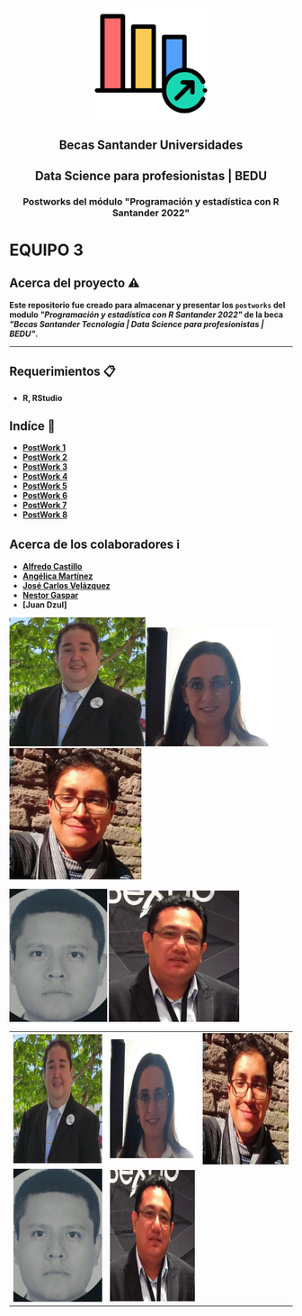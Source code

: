 <p align="center">
  <img src="img/logo.png" alt="Logo" width="200" height="200">
</p>
<p align="center">  
 
<h2 align="center"><strong>Becas Santander Universidades</h2>
<h2 align="center"><strong>Data Science para profesionistas | BEDU</h2>
<h3 align="center"><strong>Postworks del módulo "Programación y estadística con R Santander 2022" </h2>

# EQUIPO 3

## Acerca del proyecto ⚠️
Este repositorio fue creado para almacenar y presentar los `postworks` del modulo _"Programación y estadística con R Santander 2022"_ de la beca _"Becas Santander Tecnología | Data Science para profesionistas | BEDU"_.
***

## Requerimientos 📋
* R, RStudio

## Indíce 📖

- [PostWork 1](/PostWork1)
- [PostWork 2](/PostWork2)
- [PostWork 3](/PostWork3)
- [PostWork 4](/PostWork4)
- [PostWork 5](/PostWork5)
- [PostWork 6](/PostWork6)
- [PostWork 7](/PostWork7)
- [PostWork 8](/PostWork8)


## Acerca de los colaboradores ℹ️
- [Alfredo Castillo](https://github.com/alsolisc)
- [Angélica Martínez](https://github.com/AngelicaMarMo)
- [José Carlos Velázquez](https://github.com/CharlieUG)
- [Nestor Gaspar](https://github.com/nex3t)
- [Juan Dzul]



<img src="img/Alfredo.jpg" alt="Logo" width="242" height="229"><img src="img/Angelica.jpg" alt="Logo" width="223" height="211"> 
<img src="img/JoseCarlos.jpg" alt="Logo" width="235" height="233">
<p>
<img src="img/Nestor.jpg" alt="Logo" width="174" height="236">
<img src="img/Juan.jpg" alt="Logo" width="232" height="233"> 
</p>



|   |   |   |
|---|---|---|
| <img src="img/Alfredo.jpg" alt="Logo" width="242" height="229">   | <img src="img/Angelica.jpg" alt="Logo" width="223" height="211">   |  <img src="img/JoseCarlos.jpg" alt="Logo" width="235" height="233">  |
| <img src="img/Nestor.jpg" alt="Logo" width="174" height="236">   | <img src="img/Juan.jpg" alt="Logo" width="232" height="233">   |    |
